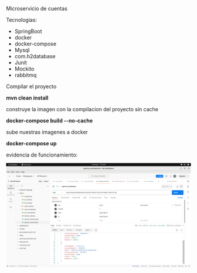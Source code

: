 Microservicio de cuentas

Tecnologias:


* SpringBoot
* docker
* docker-compose
* Mysql
* com.h2database
* Junit
* Mockito
* rabbitmq



Compilar el proyecto

**mvn clean install**

construye la imagen con la compilacion del proyecto sin cache

**docker-compose build --no-cache**

sube nuestras imagenes a docker

**docker-compose up**

evidencia de funcionamiento:

![img.png](img.png)


